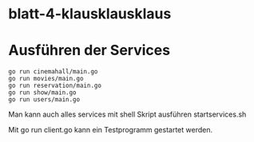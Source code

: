 # blatt-4-klausklausklaus


# Ausführen der Services
    go run cinemahall/main.go
    go run movies/main.go
    go run reservation/main.go
    go run show/main.go
    go run users/main.go


Man kann auch alles services mit shell Skript ausführen startservices.sh

Mit go run client.go kann ein Testprogramm gestartet werden.
